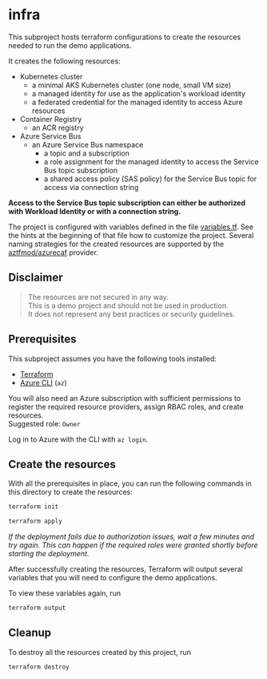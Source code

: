 # infra

This subproject hosts terraform configurations to create the resources needed to run the demo applications.

It creates the following resources:

- Kubernetes cluster
  - a minimal AKS Kubernetes cluster (one node, small VM size)
  - a managed identity for use as the application's workload identity
  - a federated credential for the managed identity to access Azure resources
- Container Registry
  - an ACR registry
- Azure Service Bus
  - an Azure Service Bus namespace
    - a topic and a subscription
    - a role assignment for the managed identity to access the Service Bus topic subscription
    - a shared access policy (SAS policy) for the Service Bus topic for access via connection string

**Access to the Service Bus topic subscription can either be authorized with Workload Identity or with a connection string.**

The project is configured with variables defined in the file [variables.tf](variables.tf).
See the hints at the beginning of that file how to customize the project.
Several naming strategies for the created resources are supported by the [aztfmod/azurecaf](https://registry.terraform.io/providers/aztfmod/azurecaf/1.2.28/docs) provider.

## Disclaimer

> The resources are not secured in any way.  
> This is a demo project and should not be used in production.  
> It does not represent any best practices or security guidelines.

## Prerequisites

This subproject assumes you have the following tools installed:
- [Terraform](https://www.terraform.io/)
- [Azure CLI](https://learn.microsoft.com/en-us/cli/azure/install-azure-cli) (`az`)

You will also need an Azure subscription with sufficient permissions to register the required resource providers, assign RBAC roles, and create resources.  
Suggested role: `Owner`

Log in to Azure with the CLI with `az login`.

## Create the resources

With all the prerequisites in place, you can run the following commands in this directory to create the resources:

```bash
terraform init
```

```bash
terraform apply
```

_If the deployment fails due to authorization issues, wait a few minutes and try again._
_This can happen if the required roles were granted shortly before starting the deployment._

After successfully creating the resources, Terraform will output several variables
that you will need to configure the demo applications.

To view these variables again, run
```bash
terraform output
```

## Cleanup

To destroy all the resources created by this project, run

```bash
terraform destroy
```
